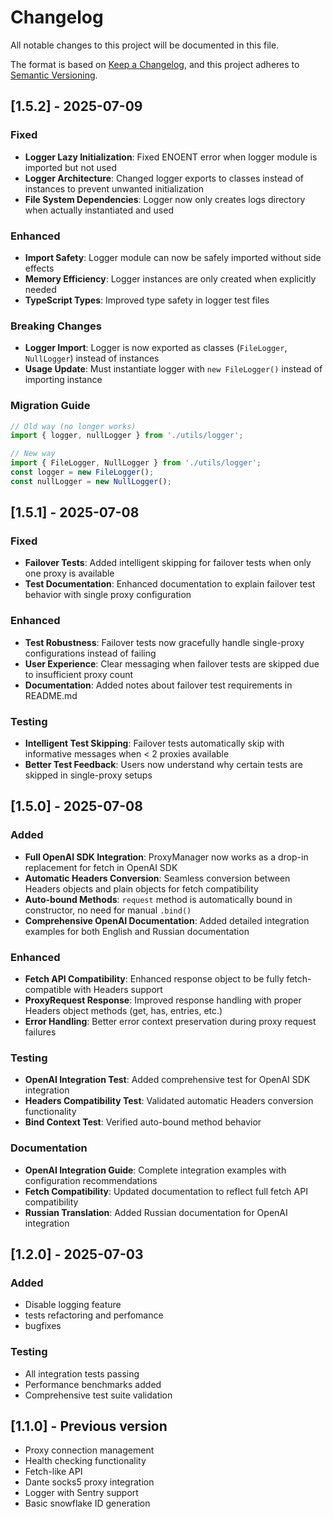 # Changelog

All notable changes to this project will be documented in this file.

The format is based on [Keep a Changelog](https://keepachangelog.com/en/1.0.0/),
and this project adheres to [Semantic Versioning](https://semver.org/spec/v2.0.0.html).

## [1.5.2] - 2025-07-09

### Fixed
- **Logger Lazy Initialization**: Fixed ENOENT error when logger module is imported but not used
- **Logger Architecture**: Changed logger exports to classes instead of instances to prevent unwanted initialization
- **File System Dependencies**: Logger now only creates logs directory when actually instantiated and used

### Enhanced
- **Import Safety**: Logger module can now be safely imported without side effects
- **Memory Efficiency**: Logger instances are only created when explicitly needed
- **TypeScript Types**: Improved type safety in logger test files

### Breaking Changes
- **Logger Import**: Logger is now exported as classes (`FileLogger`, `NullLogger`) instead of instances
- **Usage Update**: Must instantiate logger with `new FileLogger()` instead of importing instance

### Migration Guide
```typescript
// Old way (no longer works)
import { logger, nullLogger } from './utils/logger';

// New way
import { FileLogger, NullLogger } from './utils/logger';
const logger = new FileLogger();
const nullLogger = new NullLogger();
```

## [1.5.1] - 2025-07-08

### Fixed
- **Failover Tests**: Added intelligent skipping for failover tests when only one proxy is available
- **Test Documentation**: Enhanced documentation to explain failover test behavior with single proxy configuration

### Enhanced
- **Test Robustness**: Failover tests now gracefully handle single-proxy configurations instead of failing
- **User Experience**: Clear messaging when failover tests are skipped due to insufficient proxy count
- **Documentation**: Added notes about failover test requirements in README.md

### Testing
- **Intelligent Test Skipping**: Failover tests automatically skip with informative messages when < 2 proxies available
- **Better Test Feedback**: Users now understand why certain tests are skipped in single-proxy setups

## [1.5.0] - 2025-07-08

### Added
- **Full OpenAI SDK Integration**: ProxyManager now works as a drop-in replacement for fetch in OpenAI SDK
- **Automatic Headers Conversion**: Seamless conversion between Headers objects and plain objects for fetch compatibility
- **Auto-bound Methods**: `request` method is automatically bound in constructor, no need for manual `.bind()`
- **Comprehensive OpenAI Documentation**: Added detailed integration examples for both English and Russian documentation

### Enhanced
- **Fetch API Compatibility**: Enhanced response object to be fully fetch-compatible with Headers support
- **ProxyRequest Response**: Improved response handling with proper Headers object methods (get, has, entries, etc.)
- **Error Handling**: Better error context preservation during proxy request failures

### Testing
- **OpenAI Integration Test**: Added comprehensive test for OpenAI SDK integration
- **Headers Compatibility Test**: Validated automatic Headers conversion functionality
- **Bind Context Test**: Verified auto-bound method behavior

### Documentation
- **OpenAI Integration Guide**: Complete integration examples with configuration recommendations
- **Fetch Compatibility**: Updated documentation to reflect full fetch API compatibility
- **Russian Translation**: Added Russian documentation for OpenAI integration

## [1.2.0] - 2025-07-03

### Added
- Disable logging feature
- tests refactoring and perfomance
- bugfixes

### Testing
- All integration tests passing
- Performance benchmarks added
- Comprehensive test suite validation

## [1.1.0] - Previous version
- Proxy connection management
- Health checking functionality  
- Fetch-like API
- Dante socks5 proxy integration
- Logger with Sentry support
- Basic snowflake ID generation
